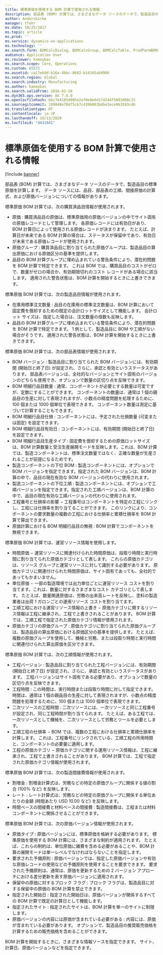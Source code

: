 ```yaml
---
title: 標準原価を使用する BOM 計算で使用される情報
description: 部品表 (BOM) 計算では、さまざまなデータ ソースのデータで、製造品目の標準原価を計算します。 データ ソースには、品目、部品表の工順、間接原価の計算式、および原価バージョンについての情報があります。
author: AndersGirke
manager: tfehr
ms.date: 10/25/2017
ms.topic: article
ms.prod: ''
ms.service: dynamics-ax-applications
ms.technology: ''
ms.search.form: BOMCalcDialog, BOMCalcGroup, BOMCalcTable, ProdParmBOMCalc
audience: Application User
ms.reviewer: kamaybac
ms.search.scope: Core, Operations
ms.custom: 65571
ms.assetid: ca17e6dd-b16a-4bbc-8682-b16345ab9906
ms.search.region: Global
ms.search.industry: Manufacturing
ms.author: kamaybac
ms.search.validFrom: 2016-02-28
ms.dyn365.ops.version: AX 7.0.0
ms.openlocfilehash: bbc7e4105d085e2af0e8e6e574244f5083d08c15
ms.sourcegitcommit: 199848e78df5cb7c439b001bdbe1ece963593cdb
ms.translationtype: HT
ms.contentlocale: ja-JP
ms.lasthandoff: 10/13/2020
ms.locfileid: "4431941"
---
```

# <a name="information-used-in-bom-calculations-with-standard-costs"></a>標準原価を使用する BOM 計算で使用される情報

[!include [banner](../includes/banner.md)]

部品表 (BOM) 計算では、さまざまなデータ ソースのデータで、製造品目の標準原価を計算します。 データ ソースには、品目、部品表の工順、間接原価の計算式、および原価バージョンについての情報があります。

標準原価 BOM 計算では、次の購買済品目情報が使用されます。
-   原価 : 購買済品目の原価は、標準原価用の原価バージョンの中でサイト固有の原価レコードとして管理します。 各原価レコードには有効日があり、BOM 計算日によって使用される原価レコードが決まります。 たとえば、計算日が未来である BOM 計算の場合は、ステータスが保留中であり、有効日が未来である原価レコードが使用されます。
-   原価グループ : 購買済品目に割り当てられた原価グループは、製造品目の算出原価における原価区分の基準を提供します。
-   品目の BOM 計算グループに埋め込まれている警告条件により、潜在的問題を BOM 計算で特定できます。 これは BOM では、購買品目のコストがゼロで、数量がゼロの場合か、有効期限切れのコスト レコードがある場合に該当します。 適用された警告状態は、BOM 計算を開始するときに上書きできます。

標準原価 BOM 計算では、次の製造品目情報が使用されます。
-   在庫用標準注文数量 : 品目の在庫用の標準注文数量は、BOM 計算において固定費を償却するための既定の会計ロットサイズとして機能します。 会計ロット サイズは、指定した場合は、注文数量の倍数も反映します。
-   品目の BOM 計算グループに埋め込まれている警告条件により、潜在的問題を BOM 計算で特定できます。 1 例として、製造品目に BOM や工順がない場合がそうです。 適用された警告状態は、BOM 計算を開始するときに上書きできます。

標準原価 BOM 計算では、次の部品表情報が使用されます。
-   BOM バージョン : 製造品目に割り当てられた BOM バージョンには、有効期間 (開始日と終了日) が設定され、さらに、承認と有効というステータスがあります。 部品表バージョンは、全社的なバージョンとサイト固有のバージョンのどちらも使用でき、オプションで数量の区切り点を反映できます。
-   BOM 明細行品目数量 : 通常、コンポーネントが必要とする数量は可変ですが、定数にすることができます。 コンポーネントの数量は、通常は 1 個の親品目の生産に対して表現されますが、小数点の精度問題を処理するために、100 個または 1000 個単位で表現できます。 コンポーネント数量は測定に基づいて計算することもできます。
-   BOM 明細行品目仕損 : コンポーネントには、予定された仕損数量 (可変または固定) を設定できます。
-   BOM 明細行品目有効日 : コンポーネントには、有効期間 (開始日と終了日) を設定できます。
-   BOM 明細行品目生産タイプ : 固定費を償却するための原価ロットサイズは、BOM 計算数量と受注生産展開モードを反映します。これは、BOM 計算では、製造コンポーネントは、標準注文数量ではなく、正確な数量が生産されることが前提になるためです。
-   製造コンポーネントの下位 BOM : 製造コンポーネントには、オプションで BOM バージョンを指定できます。指定された BOM バージョンは、BOM 計算の中で、品目の現在有効な BOM バージョンの代わりに使用されます。
-   製造コンポーネントの下位工順 : 製造コンポーネントには、オプションで工順バージョンを指定できます。指定された工順バージョンは、BOM 計算の中で、品目の現在有効な工順バージョンの代わりに使用されます。
-   工程番号と仕損率の影響 − 工程番号はコンポーネントを特定の工程にリンクし、工程には仕損率を割り当てることができます。 このリンクにより、コンポーネントの要求数量の複数の工程における仕損率と累積仕損率を BOM 計算で算出できます。
-   原価計算における BOM 明細行品目の無視 : BOM 計算でコンポーネントを無視できます。

標準原価 BOM 計算では、運営リソース情報を使用します。
-   時間原価 − 運営リソースに関連付けられた時間原価は、段取り時間と実行時間に割り当てられた原価カテゴリとして表します。 これらの原価カテゴリは、リソース グループと運営リソースに対して識別する必要があります。 原価カテゴリに関連付けられた時間原価は、サイト固有であっても、全社的であってもかまいません。
-   単位原価 − 一部の製造環境では出力単位ごとに運営リソース コストを割り当てます。これは、数量に対するさまざまなコスト カテゴリとして表します。 たとえば、数量関連原価は、労務の出来高レートを反映し、塗料の製造業者は出荷 1 ガロンごとの運用リソース コストを割り当てます。
-   工順工程における運営リソース情報の上書き − 原価カテゴリに関するリソース情報は工程に継承され、工程で上書きされることがあります。 BOM 計算では、工順工程で指定された原価カテゴリ情報が使用されます。
-   原価カテゴリの原価グループ : 原価カテゴリに割り当てられた原価グループは、製造品目の算出原価における原価区分の基準を提供します。 たとえば、複数の原価グループを使用して、機械と労務、または段取り時間と実行時間に関連付けられた算出原価を区分できます。

標準原価 BOM 計算では、次の工順情報が使用されます。
-   工程バージョン : 製造品目に割り当てられた工程バージョンには、有効期間 (開始日と終了日) が設定され、さらに、承認と有効というステータスがあります。 工程バージョンはサイト固有である必要があり、オプションで数量の区切り点を反映できます。
-   工程時間 : この時間は、実行時間または段取り時間に対して指定できます。 時間は、通常は 1 個の親品目の生産に対して表現されますが、小数点の精度問題を処理するために、100 個または 1000 個単位で表現できます。
-   二次リソースの工程時間 : 二次リソースには、一次リソースと同じ工程番号が設定され、同じ工程時間が割り当てられます。 たとえば、ある工程では、一次リソースとして機械を、二次リソースとして労務とツールを必要とします。
-   工順工程の仕損率 − BOM では、複数の工程における仕損率と累積仕損率を計算します。 これは、工程番号にリンクされている、工順工程の所用時間と、コンポーネントの必要量に適用します。
-   工程の原価カテゴリ − 原価カテゴリに関する運用リソース情報は、工程に継承され、工程で上書きされることがあります。 BOM 計算では、工程で指定された原価カテゴリ情報が使用されます。

標準原価 BOM 計算では、次の製造間接費情報が使用されます。
-   割増金 : 割増金計算式は、労務などの特定の原価グループに関係する値の割合 (100% など) を反映します。
-   レート : レート計算式は、労務などの特定の原価グループに関係する単位あたりの金額 (時間あたり USD 10.00 など) を反映します。
-   時間ベースの間接費と材料ベースの間接費 : 製造間接費は、工程または材料コンポーネントに関係させることができます。

標準原価 BOM 計算では、次の原価バージョン情報が使用されます。
-   原価タイプ : 原価バージョンには、標準原価を格納する必要があります。 標準原価を使用する BOM 計算には、さまざまな制約が適用されます。 たとえば、これらの制約は、単位原価に雑費を含める必要があることや、BOM 計算の展開モードは単一レベルでなければならないことを指定します。
-   要求された予備原則 : 原価バージョンでは、指定した原価バージョンや有効な原価レコードの使用などの予備原則を使用することを要求できます。 要求された予備原則は、通常は、原価を更新するための 2 バージョン アプローチにおける差分更新を表す原価バージョンに適用されます。
-   保留中の原価に対するブロック フラグ : ブロック フラグは、製造品目に対する保留中の原価の BOM 計算を禁止できます。
-   指定された開始日 : 指定された開始日は、原価バージョンが関係するすべての BOM 計算で既定の計算日として機能します。
-   指定されたサイト : 指定されたサイトは、BOM 計算を単一のサイトに制限します。
-   原価バージョンの内容には原価が含まれている必要がある : 内容には、原価が含まれている必要があります。 オプションで、製造品目の推奨販売価格を計算するための販売価格を含めることができます。

BOM 計算を開始するときに、さまざまな情報ソースを指定できます。 サイト、計算日、原価バージョンなどを指定できます。






